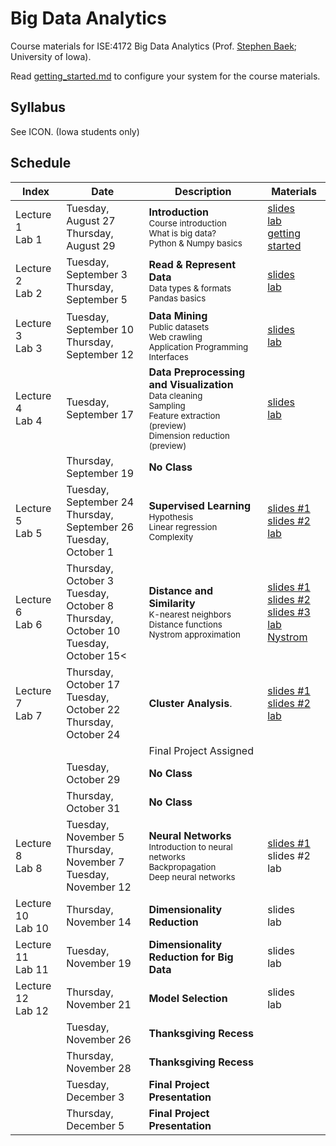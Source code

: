 # Big Data Analytics
Course materials for ISE:4172 Big Data Analytics (Prof. [Stephen Baek](http://www.stephenbaek.com); University of Iowa).

Read [getting_started.md](getting_started.md) to configure your system for the course materials.

## Syllabus
See ICON. (Iowa students only)

## Schedule
| **Index**       | **Date**           | **Description**           | **Materials**     |
|-----------------|--------------------|---------------------------|-------------------|
| Lecture 1<br>Lab 1 | Tuesday, August 27<br>Thursday, August 29 | **Introduction**<br><sub>Course introduction<br>What is big data?<br>Python & Numpy basics</sub>  | [slides][slide1]<br>[lab][lab1]<br>[getting started](getting_started.md) |
| Lecture 2<br>Lab 2 | Tuesday, September 3<br>Thursday, September 5 | **Read & Represent Data**<br><sub>Data types & formats<br>Pandas basics</sub> | [slides][slide2]<br>[lab][lab2] |
| Lecture 3<br>Lab 3 | Tuesday, September 10<br>Thursday, September 12 | **Data Mining**<br><sub>Public datasets<br>Web crawling<br>Application Programming Interfaces</sub> | [slides][slide3]<br>[lab][lab3] |
| Lecture 4<br>Lab 4 | Tuesday, September 17 | **Data Preprocessing and Visualization**<br><sub>Data cleaning<br>Sampling<br>Feature extraction (preview)<br>Dimension reduction (preview)</sub> | [slides][slide4]<br>[lab][lab4] |
|                    | Thursday, September 19 | **No Class**<br> |   |
| Lecture 5<br>Lab 5 | Tuesday, September 24<br>Thursday, September 26<br>Tuesday, October 1 | **Supervised Learning**<br><sub>Hypothesis<br>Linear regression<br>Complexity</sub> | [slides #1][slide5-1]<br>[slides #2][slide5-2]<br>[lab][lab5] |
| Lecture 6<br>Lab 6 | Thursday, October 3<br>Tuesday, October 8<br>Thursday, October 10<br>Tuesday, October 15<  | **Distance and Similarity**<br><sub>K-nearest neighbors<br>Distance functions<br>Nystrom approximation</sub> | [slides #1][slide6-1]<br>[slides #2][slide6-2]<br>[slides #3][slide6-3]<br>[lab][lab6]<br>[Nystrom][lab6-3] |
| Lecture 7<br>Lab 7 | Thursday, October 17<br>Tuesday, October 22<br>Thursday, October 24 | **Cluster Analysis**.<br><sub></sub> | [slides #1][slide7-1]<br>[slides #2][slide7-2]<br>[lab][lab7] |
|                    |                     | Final Project Assigned                |               |
|                    | Tuesday, October 29 | **No Class**<br> |  |
|                    | Thursday, October 31 | **No Class**<br> |  |
| Lecture 8<br>Lab 8 | Tuesday, November 5<br>Thursday, November 7<br>Tuesday, November 12 | **Neural Networks**<br><sub>Introduction to neural networks<br>Backpropagation<br>Deep neural networks</sub> | [slides #1][slide8-1]<br>slides #2<br>lab |
| Lecture 10<br>Lab 10 | Thursday, November 14 | **Dimensionality Reduction**<br><sub></sub> | slides<br>lab |
| Lecture 11<br>Lab 11 | Tuesday, November 19 | **Dimensionality Reduction for Big Data**<br><sub></sub> | slides<br>lab |
| Lecture 12<br>Lab 12 | Thursday, November 21 | **Model Selection**<br><sub></sub> | slides<br>lab |
|                    | Tuesday, November 26 | **Thanksgiving Recess**<br> |  |
|                    | Thursday, November 28 | **Thanksgiving Recess**<br> |  |
|                    | Tuesday, December 3 | **Final Project Presentation**<br> |  |
|                    | Thursday, December 5 | **Final Project Presentation**<br> |  |

<!--| Lecture 7<br>Lab 7 |  | **Market Basket Analysis**<br><sub></sub> | slides<br>lab |-->




[slide1]: https://docs.google.com/presentation/d/1SfyD_368Fi3-jp_1K0jcruSszwG55srlr9BtGz3A2OI/edit?usp=sharing
[slide2]: https://docs.google.com/presentation/d/17HzZmXP-xWtvgPrPOptM-AEKFnGaUJSzmEiJjz784_c/edit?usp=sharing
[slide3]: https://docs.google.com/presentation/d/13A1hZwC3uXRYgGsWtFgeFVnql_Li_dgMaOJ2WXDj6t0/edit?usp=sharing
[slide4]: https://docs.google.com/presentation/d/1ZlB6RmeJhJCugo0G3KnQFrIW_HNevgQgNR3HgwHa144/edit?usp=sharing
[slide5-1]: https://docs.google.com/presentation/d/1lITsifhDDPl-0adEgj9ATllTYIT1heydzcoewNvURA8/edit?usp=sharing
[slide5-2]: https://docs.google.com/presentation/d/14Xe7Ytn9NDohIUgp9OfWujRlo9Rq_SrseFnwSGJUouM/edit?usp=sharing
[slide6-1]: https://docs.google.com/presentation/d/1A3-7-QStxauVxAGKTYfw7LN3rBHc12kLiCWNlSMzNuk/edit?usp=sharing
[slide6-2]: https://docs.google.com/presentation/d/149sFpxqhKDFvCTgFWUN-7NouW1f16xgij1yowhpGt74/edit?usp=sharing
[slide6-3]: https://docs.google.com/presentation/d/1rPfl8ZCjSRNOt0jmfWaXIwIWsqz6xoZWCTVSYCWfj2Y/edit?usp=sharing
[slide7-1]: https://docs.google.com/presentation/d/1A_2DZATH3jLqYyFyKlg6FXtC3XQQj-roOTiLL7OEJbQ/edit?usp=sharing
[slide7-2]: https://docs.google.com/presentation/d/17rMCXZ2_mYx_Ada-U4avGLPxCXopqxRrrBJ2rppB8nE/edit?usp=sharing
[slide8-1]: https://docs.google.com/presentation/d/1hfdvNy619utKbU5SozwhuIfvKLH0Pu7yFu7VhBwFpss/edit?usp=sharing

[lab1]: https://colab.research.google.com/github/stephenbaek/bigdata/blob/master/in-class-assignments/ica01/hello_world.ipynb
[lab2]: https://colab.research.google.com/github/stephenbaek/bigdata/blob/master/in-class-assignments/ica02/How_to_Read_and_Represent_Data.ipynb
[lab3]: https://colab.research.google.com/github/stephenbaek/bigdata/blob/master/in-class-assignments/ica03/Data_Mining.ipynb
[lab4]: https://colab.research.google.com/github/stephenbaek/bigdata/blob/master/in-class-assignments/ica04/Data_Preprocessing_and_Visualization.ipynb
[lab5]: https://colab.research.google.com/github/stephenbaek/bigdata/blob/master/in-class-assignments/ica05/Supervised_Learning.ipynb
[lab6]: https://colab.research.google.com/github/stephenbaek/bigdata/blob/master/in-class-assignments/ica06/Distance_and_Similarity.ipynb
[lab6-3]: https://colab.research.google.com/github/stephenbaek/bigdata/blob/master/in-class-assignments/ica06/Nystrom_Base.ipynb
[lab7]: https://colab.research.google.com/github/stephenbaek/bigdata/blob/master/in-class-assignments/ica07/Cluster_Analysis.ipynb
